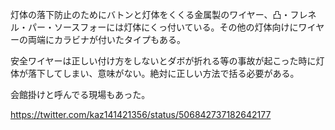 灯体の落下防止のためにバトンと灯体をくくる金属製のワイヤー、凸・フレネル・パー・ソースフォーには灯体にくっ付いている。その他の灯体向けにワイヤーの両端にカラビナが付いたタイプもある。

  

安全ワイヤーは正しい付け方をしないとダボが折れる等の事故が起こった時に灯体が落下してしまい、意味がない。絶対に正しい方法で括る必要がある。

  

会館掛けと呼んでる現場もあった。

  

https://twitter.com/kaz141421356/status/506842737182642177

